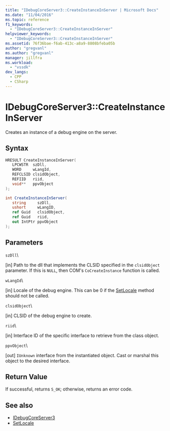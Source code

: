 ```yaml
---
title: "IDebugCoreServer3::CreateInstanceInServer | Microsoft Docs"
ms.date: "11/04/2016"
ms.topic: reference
f1_keywords:
  - "IDebugCoreServer3::CreateInstanceInServer"
helpviewer_keywords:
  - "IDebugCoreServer3::CreateInstanceInServer"
ms.assetid: 76f36bae-f6ab-413c-a8a9-8808bfeba05b
author: "gregvanl"
ms.author: "gregvanl"
manager: jillfra
ms.workload:
  - "vssdk"
dev_langs:
  - CPP
  - CSharp
---
```

# IDebugCoreServer3::CreateInstanceInServer
Creates an instance of a debug engine on the server.

## Syntax

```cpp
HRESULT CreateInstanceInServer(
   LPCWSTR  szDll,
   WORD     wLangId,
   REFCLSID clsidObject,
   REFIID   riid,
   void**   ppvObject
);
```

```csharp
int CreateInstanceInServer(
   string     szDll,
   ushort     wLangID,
   ref Guid   clsidObject,
   ref Guid   riid,
   out IntPtr ppvObject
);
```

## Parameters
 `szDll`\

 [in] Path to the dll that implements the CLSID specified in the `clsidObject` parameter. If this is `NULL`, then COM's `CoCreateInstance` function is called.

 `wLangId`\

 [in] Locale of the debug engine. This can be 0 if the [SetLocale](../../../extensibility/debugger/reference/idebugengine2-setlocale.md) method should not be called.

 `clsidObject`\

 [in] CLSID of the debug engine to create.

 `riid`\

 [in] Interface ID of the specific interface to retrieve from the class object.

 `ppvObject`\

 [out] `IUnknown` interface from the instantiated object. Cast or marshal this object to the desired interface.

## Return Value
 If successful, returns `S_OK`; otherwise, returns an error code.

## See also
- [IDebugCoreServer3](../../../extensibility/debugger/reference/idebugcoreserver3.md)
- [SetLocale](../../../extensibility/debugger/reference/idebugengine2-setlocale.md)